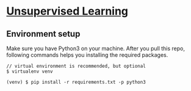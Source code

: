 # [Unsupervised Learning](https://github.com/carol-hsu/unsupervised_learing)

## Environment setup
Make sure you have Python3 on your machine.
After you pull this repo, following commands helps you installing the required packages.

```
// virtual environment is recommended, but optional
$ virtualenv venv

(venv) $ pip install -r requirements.txt -p python3
